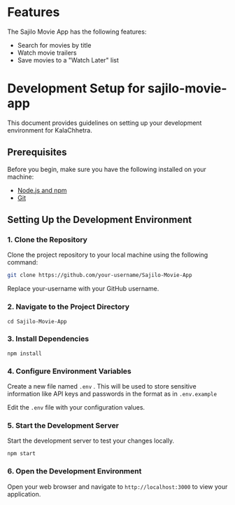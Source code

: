 # Features

The Sajilo Movie App has the following features:

* Search for movies by title
* Watch movie trailers
* Save movies to a "Watch Later" list
 
# Development Setup for sajilo-movie-app

This document provides guidelines on setting up your development environment for KalaChhetra.

## Prerequisites

Before you begin, make sure you have the following installed on your machine:

- [Node.js and npm](https://nodejs.org/)
- [Git](https://git-scm.com/)

## Setting Up the Development Environment

### 1. Clone the Repository

Clone the project repository to your local machine using the following command:

```bash
git clone https://github.com/your-username/Sajilo-Movie-App
```

Replace your-username with your GitHub username.

### 2. Navigate to the Project Directory

```
cd Sajilo-Movie-App
```

### 3. Install Dependencies

```
npm install
```

### 4. Configure Environment Variables

Create a new file named `.env` . This will be used to store sensitive information like API keys and passwords in the format as in `.env.example`

Edit the `.env` file with your configuration values.

### 5. Start the Development Server

Start the development server to test your changes locally.

```
npm start
```

### 6. Open the Development Environment

Open your web browser and navigate to `http://localhost:3000` to view your application.